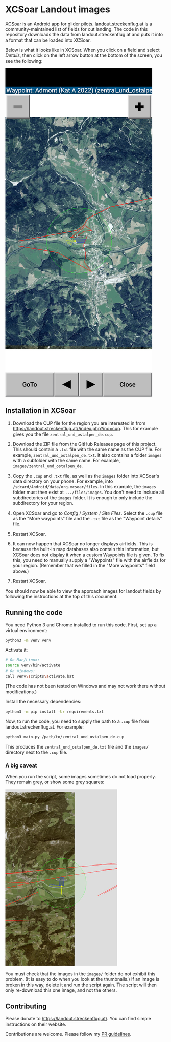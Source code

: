 # XCSoar Landout images

[XCSoar](https://www.xcsoar.org/) is an Android app for glider pilots. [landout.streckenflug.at](https://landout.streckenflug.at) is a community-maintained list of fields for out landing. The code in this repository downloads the data from landout.streckenflug.at and puts it into a format that can be loaded into XCSoar.

Below is what it looks like in XCSoar. When you click on a field and select _Details_, then click on the left arrow button at the bottom of the screen, you see the following:

![Waypoint image in XCsoar](screenshots/field-picture.jpg?raw=true "Waypoint image in XCSoar")

## Installation in XCSoar

1. Download the CUP file for the region you are interested in from https://landout.streckenflug.at//index.php?inc=cup. This for example gives you the file `zentral_und_ostalpen_de.cup`.

2. Download the ZIP file from the GitHub Releases page of this project. This should contain a `.txt` file with the same name as the CUP file. For example, `zentral_und_ostalpen_de.txt`. It also contains a folder `images` with a subfolder with the same name. For example, `images/zentral_und_ostalpen_de`.

3. Copy the `.cup` and `.txt` file, as well as the `images` folder into XCSoar's data directory on your phone. For example, into `/sdcard/Android/data/org.xcsoar/files`. In this example, the `images` folder must then exist at `.../files/images`. You don't need to include all subdirectories of the `images` folder. It is enough to only include the subdirectory for your region.

4. Open XCSoar and go to _Config_ / _System_ / _Site Files_. Select the `.cup` file as the "More waypoints" file and the `.txt` file as the "Waypoint details" file.

5. Restart XCSoar.

6. It can now happen that XCSoar no longer displays airfields. This is because the built-in map databases also contain this information, but XCSoar does not display it when a custom Waypoints file is given. To fix this, you need to manually supply a "Waypoints" file with the airfields for your region. (Remember that we filled in the "More waypoints" field above.)

7. Restart XCSoar.

You should now be able to view the approach images for landout fields by following the instructions at the top of this document.

## Running the code

You need Python 3 and Chrome installed to run this code. First, set up a virtual environment:

```bash
python3 -m venv venv
```

Activate it:

```bash
# On Mac/Linux:
source venv/bin/activate
# On Windows:
call venv\scripts\activate.bat
```

(The code has not been tested on Windows and may not work there without modifications.)

Install the necessary dependencies:

```bash
python3 -m pip install -Ur requirements.txt
```

Now, to run the code, you need to supply the path to a `.cup` file from landout.streckenflug.at. For example:

```bash
python3 main.py /path/to/zentral_und_ostalpen_de.cup
```

This produces the `zentral_und_ostalpen_de.txt` file and the `images/` directory next to the `.cup` file.

### A big caveat

When you run the script, some images sometimes do not load properly. They remain grey, or show some grey squares:

![Landout field with grey squares](screenshots/grey-squares.jpg?raw=true "Landout field with grey squares")

You must check that the images in the `images/` folder do not exhibit this problem. (It is easy to do when you look at the thumbnails.) If an image is broken in this way, delete it and run the script again. The script will then only re-download this one image, and not the others.

## Contributing

Please donate to https://landout.streckenflug.at/. You can find simple instructions on their website.

Contributions are welcome. Please follow my [PR guidelines](https://gist.github.com/mherrmann/5ce21814789152c17abd91c0b3eaadca).
